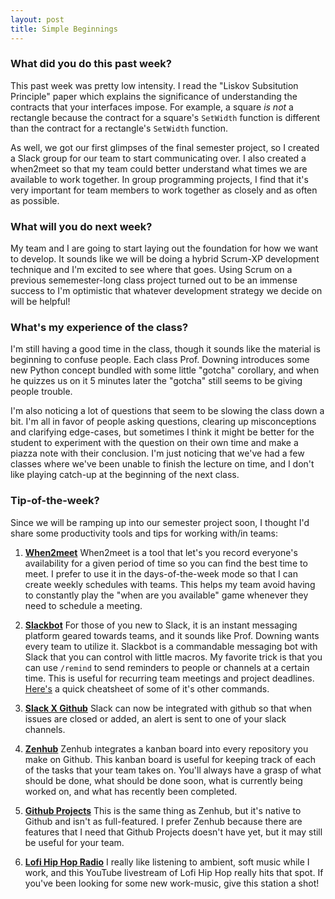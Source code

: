```yaml
---
layout: post
title: Simple Beginnings
---
```


### What did you do this past week? ###

This past week was pretty low intensity. I read the
"Liskov Subsitution Principle" paper which explains the significance of
understanding the contracts that your interfaces impose. For example, a square
*is not* a rectangle because the contract for a square's `SetWidth` function
is different than the contract for a rectangle's `SetWidth` function.

As well, we got our
first glimpses of the final semester project, so I created a Slack
group for our team to start communicating over. I also created a when2meet so
that my team could better understand what times we are available to work
together. In group programming projects, I find that it's very important for
team members to work together as closely and as often as possible.

### What will you do next week? ###

My team and I are going to start laying out the foundation for how we want to
develop. It sounds like we will be doing a hybrid Scrum-XP development
technique and I'm excited to see where that goes. Using Scrum on a previous
sememester-long class project turned out to be an immense success to I'm
optimistic that whatever development strategy we decide on will be helpful!

### What's my experience of the class? ###

I'm still having a good time in the class, though it sounds like the material is
beginning to confuse people. Each class Prof. Downing introduces some new Python
concept bundled with some little "gotcha" corollary, and when he quizzes us on
it 5 minutes later the "gotcha" still seems to be giving people trouble.

I'm also noticing a lot of questions that seem to be slowing the class down a
bit. I'm all in favor of people asking questions, clearing up misconceptions and
clarifying edge-cases,
but sometimes I think it might be better for the student to experiment with the
question on their own time and make a piazza note with their conclusion. I'm
just noticing that we've had a few classes where we've been unable to finish the
lecture on time, and I don't like playing catch-up at the beginning of the next
class.

### Tip-of-the-week? ###

Since we will be ramping up into our semester project soon, I thought I'd share
some productivity tools and tips for working with/in teams:

1. **[When2meet](https://www.when2meet.com/)**
When2meet is a tool that let's
you record everyone's availability for a given period of time so you can find
the best time to meet. I prefer to use it in the days-of-the-week mode so that
I can create weekly schedules with teams. This helps my team avoid having to
constantly play the "when are you available" game whenever they need to schedule
a meeting.

2. **[Slackbot](https://get.slack.help/hc/en-us/articles/202026038-Slackbot-personal-assistant-and-helpful-bot-)**
For those of you new to Slack, it is an instant messaging
platform geared towards teams, and it sounds like Prof. Downing wants every team
to utilize it. Slackbot is a commandable messaging bot with Slack that you can
control with
little macros. My favorite trick is that you can use `/remind` to send reminders
to people or channels at a certain time. This is useful for recurring team
meetings and project deadlines.
[Here's](https://get.slack.help/hc/en-us/articles/201259356-Slash-commands) a
quick cheatsheet of some of it's other commands.

3. **[Slack X Github](https://github.com/integrations/slack)**
Slack can now
be integrated with github so that when issues are closed or added, an alert is
sent to one of your slack channels.

4. **[Zenhub](https://www.zenhub.com/)**
Zenhub integrates a kanban board into
every repository you make
on Github. This kanban board is useful for keeping track of each of the tasks
that your team takes on. You'll always have a grasp of what should be done, what
should be done soon, what is currently being worked on, and what has recently
been completed.

5. **[Github Projects](https://help.github.com/articles/about-projects/)**
This is the same thing as Zenhub, but it's native to
Github and isn't as full-featured. I prefer Zenhub because there are features
that I need that Github Projects doesn't have yet, but it may still be useful
for your team.

6. **[Lofi Hip Hop Radio](https://youtu.be/9Q0de5Su5w0)**
I really like
listening to ambient, soft music while I work, and this YouTube livestream
of Lofi Hip Hop really hits that spot. If you've been looking for some new
work-music, give this station a shot!

